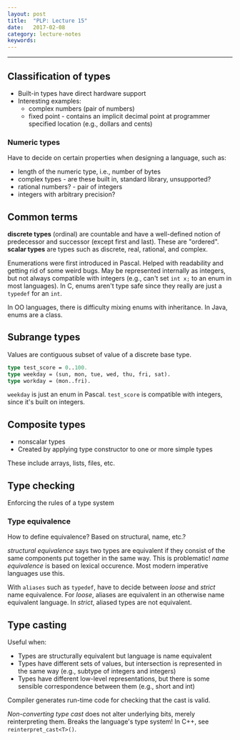 ```yaml
---
layout: post
title:  "PLP: Lecture 15"
date:   2017-02-08
category: lecture-notes
keywords:
---
```


<script type="text/javascript" async
  src="https://cdn.mathjax.org/mathjax/latest/MathJax.js?config=TeX-MML-AM_CHTML">
</script>

<script type="text/x-mathjax-config">
MathJax.Hub.Config({
  TeX: { equationNumbers: { autoNumber: "AMS" } },
  tex2jax: {inlineMath: [['$','$'], ['\\(','\\)']]}
});
</script>

---

## Classification of types

* Built-in types have direct hardware support
* Interesting examples: 
    * complex numbers (pair of numbers) 
    * fixed point - contains an implicit decimal point at programmer specified location (e.g., dollars and cents)

### Numeric types

Have to decide on certain properties when designing a language, such as:

* length of the numeric type, i.e., number of bytes
* complex types - are these built in, standard library, unsupported?
* rational numbers? - pair of integers
* integers with arbitrary precision? 

## Common terms

**discrete types** (ordinal) are countable and have a well-defined notion of predecessor and successor (except first and last). These are "ordered". **scalar types** are types such as discrete, real, rational, and complex.

Enumerations were first introduced in Pascal. Helped with readability and getting rid of some weird bugs. May be represented internally as integers, but not always compatible with integers (e.g., can't set `int x;` to an enum in most languages). In C, enums aren't type safe since they really are just a `typedef` for an `int`. 

In OO languages, there is difficulty mixing enums with inheritance. In Java, enums are a class. 

## Subrange types

Values are contiguous subset of value of a discrete base type.

```Pascal
type test_score = 0..100.
type weekday = (sun, mon, tue, wed, thu, fri, sat).
type workday = (mon..fri).
```

`weekday` is just an enum in Pascal. `test_score` is compatible with integers, since it's built on integers. 

## Composite types

* nonscalar types
* Created by applying type constructor to one or more simple types

These include arrays, lists, files, etc.

## Type checking

Enforcing the rules of a type system

### Type equivalence

How to define equivalence? Based on structural, name, etc.?

*structural equivalence* says two types are equivalent if they consist of the same components put together in the same way. This is problematic! *name equivalence* is based on lexical occurence. Most modern imperative languages use this. 

With `aliases` such as `typedef`, have to decide between *loose* and *strict* name equivalence. For *loose*, aliases are equivalent in an otherwise name equivalent language. In *strict*, aliased types are not equivalent. 

## Type casting

Useful when: 

* Types are structurally equivalent but language is name equivalent
* Types have different sets of values, but intersection is represented in the same way (e.g., subtype of integers and integers)
* Types have different low-level representations, but there is some sensible correspondence between them (e.g., short and int)

Compiler generates run-time code for checking that the cast is valid. 

*Non-converting type cast* does not alter underlying bits, merely reinterpreting them. Breaks the language's type system! In C++, see `reinterpret_cast<T>()`. 